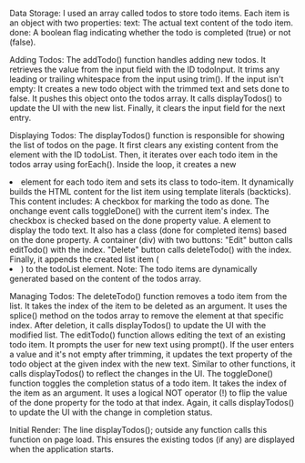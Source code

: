 Data Storage:
I used an array called todos to store todo items. Each item is an object with two properties:
text: The actual text content of the todo item.
done: A boolean flag indicating whether the todo is completed (true) or not (false).

Adding Todos:
The addTodo() function handles adding new todos.
It retrieves the value from the input field with the ID todoInput.
It trims any leading or trailing whitespace from the input using trim().
If the input isn't empty:
It creates a new todo object with the trimmed text and sets done to false.
It pushes this object onto the todos array.
It calls displayTodos() to update the UI with the new list.
Finally, it clears the input field for the next entry.

Displaying Todos:
The displayTodos() function is responsible for showing the list of todos on the page.
It first clears any existing content from the element with the ID todoList.
Then, it iterates over each todo item in the todos array using forEach().
Inside the loop, it creates a new <li> element for each todo item and sets its class to todo-item.
It dynamically builds the HTML content for the list item using template literals (backticks). This content includes:
A checkbox for marking the todo as done. The onchange event calls toggleDone() with the current item's index. The checkbox is checked based on the done property value.
A <span> element to display the todo text. It also has a class (done for completed items) based on the done property.
A container (div) with two buttons:
"Edit" button calls editTodo() with the index.
"Delete" button calls deleteTodo() with the index.
Finally, it appends the created list item (<li>) to the todoList element.
Note: The todo items are dynamically generated based on the content of the todos array.

Managing Todos:
The deleteTodo() function removes a todo item from the list.
It takes the index of the item to be deleted as an argument.
It uses the splice() method on the todos array to remove the element at that specific index.
After deletion, it calls displayTodos() to update the UI with the modified list.
The editTodo() function allows editing the text of an existing todo item.
It prompts the user for new text using prompt().
If the user enters a value and it's not empty after trimming, it updates the text property of the todo object at the given index with the new text.
Similar to other functions, it calls displayTodos() to reflect the changes in the UI.
The toggleDone() function toggles the completion status of a todo item.
It takes the index of the item as an argument.
It uses a logical NOT operator (!) to flip the value of the done property for the todo at that index.
Again, it calls displayTodos() to update the UI with the change in completion status.

Initial Render:
The line displayTodos(); outside any function calls this function on page load. This ensures the existing todos (if any) are displayed when the application starts.


